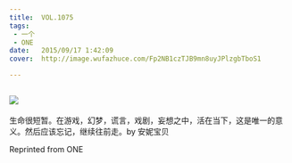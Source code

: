 ```yaml
---
title:	VOL.1075
tags:
 - 一个
 - ONE
date:	2015/09/17 1:42:09
cover:	http://image.wufazhuce.com/Fp2NB1czTJB9mn8uyJPlzgbTboS1

---
```

![](http://image.wufazhuce.com/Fp2NB1czTJB9mn8uyJPlzgbTboS1)
---

生命很短暂。在游戏，幻梦，谎言，戏剧，妄想之中，活在当下，这是唯一的意义。然后应该忘记，继续往前走。by 安妮宝贝
 
Reprinted from ONE
